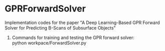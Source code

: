 # GPRForwardSolver
Implementation codes for the paper "A Deep Learning-Based GPR Forward Solver for Predicting B-Scans of Subsurface Objects"
1. Commands for training and testing the GPR forward solver: \
python workpace/ForwardSolver.py
